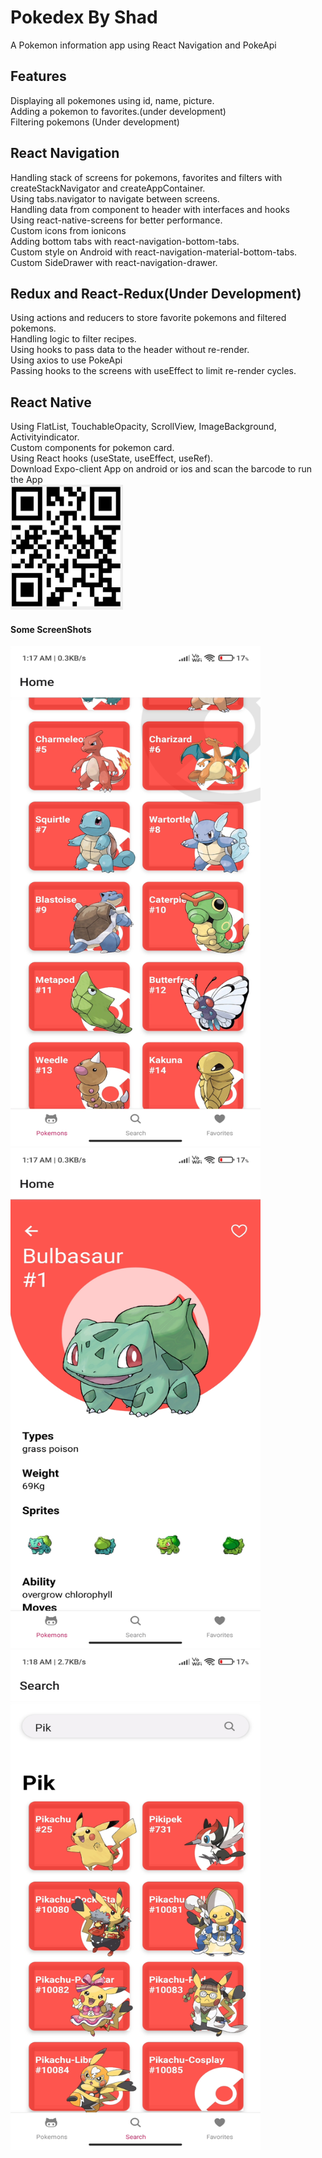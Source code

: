 
<h1>Pokedex By Shad</h1>
A Pokemon information app using React Navigation and PokeApi<br>
<h2>Features</h2>
Displaying all pokemones using id, name, picture.<br>
Adding a pokemon to favorites.(under development)<br>
Filtering pokemons (Under development)<br>
<h2>React Navigation</h2>
Handling stack of screens for pokemons, favorites and filters with createStackNavigator and createAppContainer.<br>
Using tabs.navigator to navigate between screens.<br>
Handling data from component to header with interfaces and hooks<br>
Using react-native-screens for better performance.<br>
Custom icons from ionicons<br>
Adding bottom tabs with react-navigation-bottom-tabs.<br>
Custom style on Android with react-navigation-material-bottom-tabs.<br>
Custom SideDrawer with react-navigation-drawer.<br>
<h2>Redux and React-Redux(Under Development)</h2>
Using actions and reducers to store favorite pokemons and filtered pokemons.<br>
Handling logic to filter recipes.<br>
Using hooks to pass data to the header without re-render.<br>
Using axios to use PokeApi<br>
Passing hooks to the screens with useEffect to limit re-render cycles.<br>
<h2>React Native</h2>
Using FlatList, TouchableOpacity, ScrollView, ImageBackground, Activityindicator.<br>
Custom components for pokemon card.<br>
Using React hooks (useState, useEffect, useRef).<br>
Download Expo-client App on android or ios and scan the barcode to run the App<br>
<img src="screenshots/s1.png" width="180" height="200"/>
<h4>Some ScreenShots</h4>
<img src="screenshots/s2.jpeg" width="400" height="800"/>
<img src="screenshots/s3.jpeg" width="400" height="800"/>
<img src="screenshots/s4.jpeg" width="400" height="800"/>

